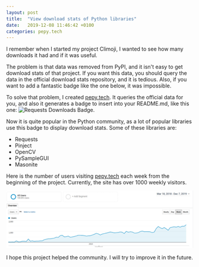 ```yaml
---
layout: post
title:  "View download stats of Python libraries"
date:   2019-12-08 11:46:42 +0100
categories: pepy.tech
---
```

I remember when I started my project Climoji, I wanted to see how many downloads it had and if it was useful.

The problem is that data was removed from PyPI, and it isn't easy to get download stats of that project. If you want this data, you should query the data in the official download stats repository, and it is tedious. Also, if you want to add a fantastic badge like the one below, it was impossible.

To solve that problem, I created [pepy.tech](pepy.tech). It queries the official data for you, and also it generates a badge to insert into your README.md, like this one: ![Requests Downloads Badge](https://pepy.tech/badge/requests).

Now it is quite popular in the Python community, as a lot of popular libraries use this badge to display download stats. Some of these libraries are:

* Requests
* Pinject
* OpenCV
* PySampleGUI
* Masonite

Here is the number of users visiting [pepy.tech](pepy.tech) each week from the beginning of the project. Currently, the site has over 1000 weekly visitors.

![Visitors of pepy.tech until Desember of 2019](/assets/2019_desember_usage_of_pepy.png)

I hope this project helped the community. I will try to improve it in the future.